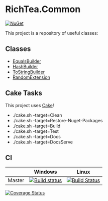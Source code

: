 # RichTea.Common
[![NuGet](https://img.shields.io/nuget/v/RichTea.Common.svg?style=flat)](https://www.nuget.org/packages/RichTea.Common/)

This project is a repository of useful classes:

## Classes
* [EqualsBuilder](Common/Docs/EqualsBuilder.md)
* [HashBuilder](Common/Docs/HashBuilder.md)
* [ToStringBuilder](Common/Docs/ToStringBuilder.md)
* [RandomExtension](Common/Docs/RandomExtension.md)

## Cake Tasks
This project uses [Cake](https://cakebuild.net)!
* ./cake.sh -target=Clean
* ./cake.sh -target=Restore-Nuget-Packages
* ./cake.sh -target=Build
* ./cake.sh -target=Test
* ./cake.sh -target=Docs
* ./cake.sh -target=DocsServe

## CI

|        | Windows | Linux |
| ------ | --------|-------|
| Master | [![Build status](https://ci.appveyor.com/api/projects/status/x9xexmpnqvtebcit/branch/master?svg=true)](https://ci.appveyor.com/project/RichTeaMan/common/branch/master) | [![Build Status](https://travis-ci.org/RichTeaMan/Common.svg?branch=master)](https://travis-ci.org/RichTeaMan/Common) |

[![Coverage Status](https://coveralls.io/repos/github/RichTeaMan/Common/badge.svg?branch=master)](https://coveralls.io/github/RichTeaMan/Common?branch=master)
